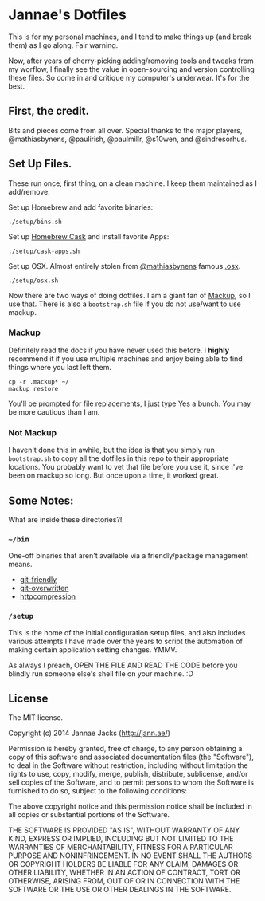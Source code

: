 # Jannae's Dotfiles

This is for my personal machines, and I tend to make things up (and break them) as I go along. Fair warning.

Now, after years of cherry-picking adding/removing tools and tweaks from my worflow, I finally see the value in open-sourcing and version controlling these files. So come in and critique my computer's underwear. It's for the best.

## First, the credit.

Bits and pieces come from all over. Special thanks to the major players, @mathiasbynens, @paulirish, @paulmillr, @s10wen, and @sindresorhus.

## Set Up Files.

These run once, first thing, on a clean machine. I keep them maintained as I add/remove.

Set up Homebrew and add favorite binaries:

    ./setup/bins.sh

Set up [Homebrew Cask](http://caskroom.io/) and install favorite Apps:

    ./setup/cask-apps.sh

Set up OSX. Almost entirely stolen from [@mathiasbynens](https://github.com/mathiasbynens) famous [.osx](https://github.com/mathiasbynens/dotfiles/blob/master/.osx).

    ./setup/osx.sh

Now there are two ways of doing dotfiles. I am a giant fan of [Mackup](https://github.com/lra/mackup), so I use that. There is also a `bootstrap.sh` file if you do not use/want to use mackup.

### Mackup

Definitely read the docs if you have never used this before. I **highly** recommend it if you use multiple machines and enjoy being able to find things where you last left them.

    cp -r .mackup* ~/
    mackup restore

You'll be prompted for file replacements, I just type Yes a bunch. You may be more cautious than I am.

### Not Mackup

I haven't done this in awhile, but the idea is that you simply run `bootstrap.sh` to copy all the dotfiles in this repo to their appropriate locations. You probably want to vet that file before you use it, since I've been on mackup so long. But once upon a time, it worked great.


## Some Notes:

What are inside these directories?!

### `~/bin`

One-off binaries that aren't available via a friendly/package management means.
* [git-friendly](https://github.com/jamiew/git-friendly)
* [git-overwritten](https://github.com/mislav/dotfiles/blob/master/bin/git-overwritten)
* [httpcompression](https://github.com/mathiasbynens/dotfiles/blob/master/bin/httpcompression)

### `/setup`

This is the home of the initial configuration setup files, and also includes various attempts I have made over the years to script the automation of making certain application setting changes. YMMV.

As always I preach, OPEN THE FILE AND READ THE CODE before you blindly run someone else's shell file on your machine. :D

## License

The MIT license.

Copyright (c) 2014 Jannae Jacks (<http://jann.ae/>)

Permission is hereby granted, free of charge, to any person obtaining a copy of this software and associated documentation files (the "Software"), to deal in the Software without restriction, including without limitation the rights to use, copy, modify, merge, publish, distribute, sublicense, and/or sell copies of the Software, and to permit persons to whom the Software is furnished to do so, subject to the following conditions:

The above copyright notice and this permission notice shall be included in all copies or substantial portions of the Software.

THE SOFTWARE IS PROVIDED "AS IS", WITHOUT WARRANTY OF ANY KIND, EXPRESS OR IMPLIED, INCLUDING BUT NOT LIMITED TO THE WARRANTIES OF MERCHANTABILITY, FITNESS FOR A PARTICULAR PURPOSE AND NONINFRINGEMENT. IN NO EVENT SHALL THE AUTHORS OR COPYRIGHT HOLDERS BE LIABLE FOR ANY CLAIM, DAMAGES OR OTHER LIABILITY, WHETHER IN AN ACTION OF CONTRACT, TORT OR OTHERWISE, ARISING FROM, OUT OF OR IN CONNECTION WITH THE SOFTWARE OR THE USE OR OTHER DEALINGS IN THE SOFTWARE.


